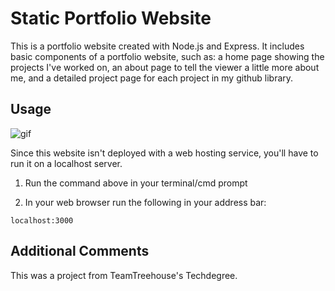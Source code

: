 # Static Portfolio Website

This is a portfolio website created with Node.js and Express. It includes basic components of a portfolio website, such as: a home page showing the projects I've worked on, an about page to tell the viewer a little more about me, and a detailed project page for each project in my github library.

## Usage

![gif](https://i.imgur.com/16mXS1h.gif)

Since this website isn't deployed with a web hosting service, you'll have to run it on a localhost server.

1. Run the command above in your terminal/cmd prompt

2. In your web browser run the following in your address bar:
```
localhost:3000
```

## Additional Comments

This was a project from TeamTreehouse's Techdegree.
